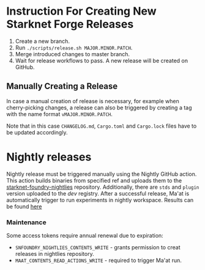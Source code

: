 # Instruction For Creating New Starknet Forge Releases

1. Create a new branch.
2. Run `./scripts/release.sh MAJOR.MINOR.PATCH`.
3. Merge introduced changes to master branch.
4. Wait for release workflows to pass. A new release will be created on GitHub.

## Manually Creating a Release

In case a manual creation of release is necessary, for example when
cherry-picking changes, a release can also be triggered by creating a tag
with the name format `vMAJOR.MINOR.PATCH`.

Note that in this case `CHANGELOG.md`, `Cargo.toml` and `Cargo.lock` files
have to be updated accordingly.

# Nightly releases

Nightly release must be triggered manually using the Nightly GitHub action.
This action builds binaries from specified ref and uploads them to the [starknet-foundry-nightlies](https://github.com/foundry-rs/starknet-foundry-nightlies) repository.
Additionally, there are `stds` and `plugin` version uploaded to the _dev_ registry.
After a successful release, Ma'at is automatically trigger to run experiments in nightly workspace. Results can be found [here](https://docs.swmansion.com/maat/)

### Maintenance

Some access tokens require annual renewal due to expiration:
- `SNFOUNDRY_NIGHTLIES_CONTENTS_WRITE` - grants permission to creat releases in nightlies repository.
- `MAAT_CONTENTS_READ_ACTIONS_WRITE` - required to trigger Ma'at run.

